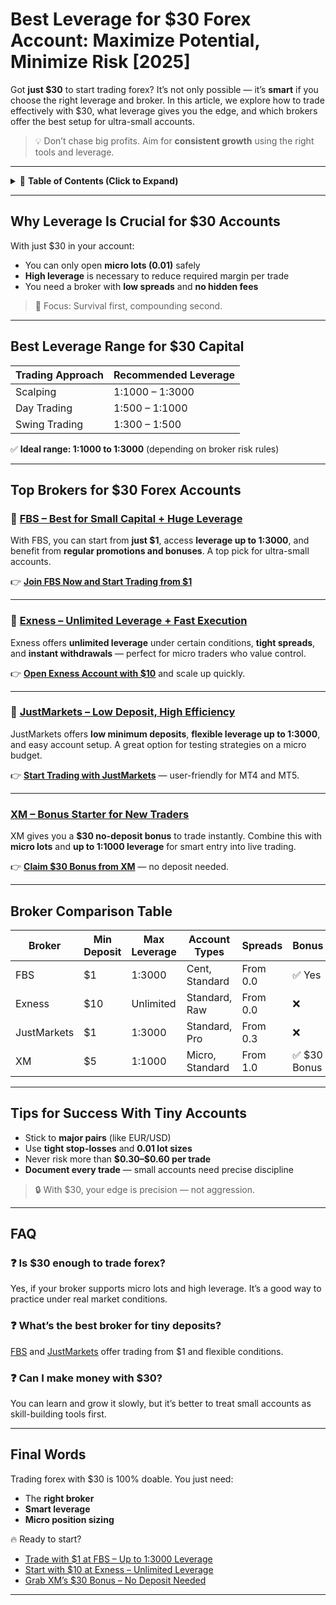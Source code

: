 # Best Leverage for \$30 Forex Account: Maximize Potential, Minimize Risk \[2025]

Got **just \$30** to start trading forex? It’s not only possible — it’s **smart** if you choose the right leverage and broker. In this article, we explore how to trade effectively with \$30, what leverage gives you the edge, and which brokers offer the best setup for ultra-small accounts.

> 💡 Don’t chase big profits. Aim for **consistent growth** using the right tools and leverage.

---

<details>
<summary>📌 <strong>Table of Contents (Click to Expand)</strong></summary>

* [Why Leverage Is Crucial for \$30 Accounts](#why-leverage-is-crucial-for-30-accounts)
* [Best Leverage Range for \$30 Capital](#best-leverage-range-for-30-capital)
* [Top Brokers for \$30 Forex Accounts](#top-brokers-for-30-forex-accounts)
* [Broker Comparison Table](#broker-comparison-table)
* [Tips for Success With Tiny Accounts](#tips-for-success-with-tiny-accounts)
* [FAQ](#faq)
* [Final Words](#final-words)

</details>

---

## Why Leverage Is Crucial for \$30 Accounts

With just \$30 in your account:

* You can only open **micro lots (0.01)** safely
* **High leverage** is necessary to reduce required margin per trade
* You need a broker with **low spreads** and **no hidden fees**

> 🎯 Focus: Survival first, compounding second.

---

## Best Leverage Range for \$30 Capital

| Trading Approach | Recommended Leverage |
| ---------------- | -------------------- |
| Scalping         | 1:1000 – 1:3000      |
| Day Trading      | 1:500 – 1:1000       |
| Swing Trading    | 1:300 – 1:500        |

✅ **Ideal range: 1:1000 to 1:3000** (depending on broker risk rules)

---

## Top Brokers for \$30 Forex Accounts

### 🥇 [FBS – Best for Small Capital + Huge Leverage](https://fbs.partners?ibl=587836&ibp=21398815)

With FBS, you can start from **just \$1**, access **leverage up to 1:3000**, and benefit from **regular promotions and bonuses**. A top pick for ultra-small accounts.

👉 **[Join FBS Now and Start Trading from \$1](https://fbs.partners?ibl=587836&ibp=21398815)**

---

### 🥈 [Exness – Unlimited Leverage + Fast Execution](https://one.exnesstrack.org/a/english23)

Exness offers **unlimited leverage** under certain conditions, **tight spreads**, and **instant withdrawals** — perfect for micro traders who value control.

👉 **[Open Exness Account with \$10](https://one.exnesstrack.org/a/english23)** and scale up quickly.

---

### 🥉 [JustMarkets – Low Deposit, High Efficiency](https://one.justmarkets.link/a/79iqw0j6nj)

JustMarkets offers **low minimum deposits**, **flexible leverage up to 1:3000**, and easy account setup. A great option for testing strategies on a micro budget.

👉 **[Start Trading with JustMarkets](https://one.justmarkets.link/a/79iqw0j6nj)** — user-friendly for MT4 and MT5.

---

### [XM – Bonus Starter for New Traders](https://clicks.pipaffiliates.com/c?c=589901&l=en&p=0)

XM gives you a **\$30 no-deposit bonus** to trade instantly. Combine this with **micro lots** and **up to 1:1000 leverage** for smart entry into live trading.

👉 **[Claim \$30 Bonus from XM](https://clicks.pipaffiliates.com/c?c=589901&l=en&p=0)** — no deposit needed.

---

## Broker Comparison Table

| Broker      | Min Deposit | Max Leverage | Account Types   | Spreads  | Bonus        | Platforms |
| ----------- | ----------- | ------------ | --------------- | -------- | ------------ | --------- |
| FBS         | \$1         | 1:3000       | Cent, Standard  | From 0.0 | ✅ Yes        | MT4, MT5  |
| Exness      | \$10        | Unlimited    | Standard, Raw   | From 0.0 | ❌            | MT4, MT5  |
| JustMarkets | \$1         | 1:3000       | Standard, Pro   | From 0.3 | ❌            | MT4, MT5  |
| XM          | \$5         | 1:1000       | Micro, Standard | From 1.0 | ✅ \$30 Bonus | MT4, MT5  |

---

## Tips for Success With Tiny Accounts

* Stick to **major pairs** (like EUR/USD)
* Use **tight stop-losses** and **0.01 lot sizes**
* Never risk more than **\$0.30–\$0.60 per trade**
* **Document every trade** — small accounts need precise discipline

> 🔒 With \$30, your edge is precision — not aggression.

---

## FAQ

### ❓ Is \$30 enough to trade forex?

Yes, if your broker supports micro lots and high leverage. It’s a good way to practice under real market conditions.

### ❓ What’s the best broker for tiny deposits?

[FBS](https://fbs.partners?ibl=587836&ibp=21398815) and [JustMarkets](https://one.justmarkets.link/a/79iqw0j6nj) offer trading from \$1 and flexible conditions.

### ❓ Can I make money with \$30?

You can learn and grow it slowly, but it’s better to treat small accounts as skill-building tools first.

---

## Final Words

Trading forex with \$30 is 100% doable. You just need:

* The **right broker**
* **Smart leverage**
* **Micro position sizing**

🔥 Ready to start?

* [Trade with \$1 at FBS – Up to 1:3000 Leverage](https://fbs.partners?ibl=587836&ibp=21398815)
* [Start with \$10 at Exness – Unlimited Leverage](https://one.exnesstrack.org/a/english23)
* [Grab XM’s \$30 Bonus – No Deposit Needed](https://clicks.pipaffiliates.com/c?c=589901&l=en&p=0)

---
